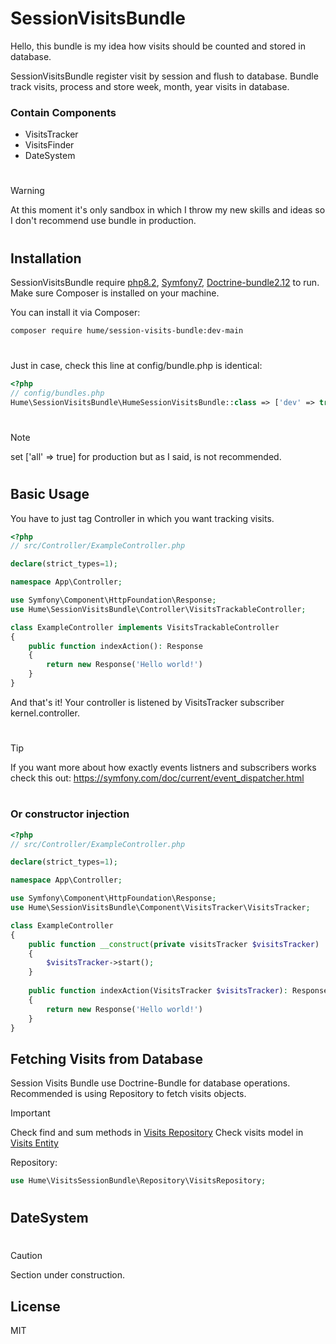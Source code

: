 # SessionVisitsBundle

Hello, this bundle is my idea how visits should be counted and stored in database.

SessionVisitsBundle register visit by session and flush to database.
Bundle track visits, process and store week, month, year visits in database.

### Contain Components
- VisitsTracker
- VisitsFinder
- DateSystem

#
#
> [!WARNING]
> At this moment it's only sandbox in which I throw my new skills and ideas so I don't recommend use bundle in production.

#
#

## Installation

SessionVisitsBundle require [php8.2](https://www.php.net/), [Symfony7](https://www.symfony.com/), [Doctrine-bundle2.12](https://www.php.net/) to run.
Make sure Composer is installed on your machine.

You can install it via Composer:
``` sh
composer require hume/session-visits-bundle:dev-main
```
#
#
Just in case, check this line at config/bundle.php is identical:
``` php
<?php
// config/bundles.php
Hume\SessionVisitsBundle\HumeSessionVisitsBundle::class => ['dev' => true, 'test' => true],
```
#
> [!NOTE]
> set ['all' => true] for production but as I said, is not recommended.
#
#

## Basic Usage
You have to just tag Controller in which you want tracking visits.
``` php
<?php
// src/Controller/ExampleController.php

declare(strict_types=1);

namespace App\Controller;

use Symfony\Component\HttpFoundation\Response;
use Hume\SessionVisitsBundle\Controller\VisitsTrackableController;

class ExampleController implements VisitsTrackableController
{
    public function indexAction(): Response
    {
        return new Response('Hello world!')
    }
}
```

And that's it! Your controller is listened by VisitsTracker subscriber kernel.controller.
#
#
> [!TIP]
> If you want more about how exactly events listners and subscribers works check this out:
> https://symfony.com/doc/current/event_dispatcher.html
#
#

### Or constructor injection

``` php
<?php
// src/Controller/ExampleController.php

declare(strict_types=1);

namespace App\Controller;

use Symfony\Component\HttpFoundation\Response;
use Hume\SessionVisitsBundle\Component\VisitsTracker\VisitsTracker;

class ExampleController
{
    public function __construct(private visitsTracker $visitsTracker)
    {
        $visitsTracker->start();
    }
    
    public function indexAction(VisitsTracker $visitsTracker): Response
    {
        return new Response('Hello world!')
    }
}
```

## Fetching Visits from Database

Session Visits Bundle use Doctrine-Bundle for database operations.
Recommended is using Repository to fetch visits objects.

> [!IMPORTANT]
> Check find and sum methods in [Visits Repository](src/Repository/VisitsRepositry.php)
> Check visits model in [Visits Entity](src/Entity/Visits.php)

Repository:
``` php
use Hume\VisitsSessionBundle\Repository\VisitsRepository;
```
#
#

## DateSystem
#
> [!CAUTION]
> Section under construction.


## License

MIT
